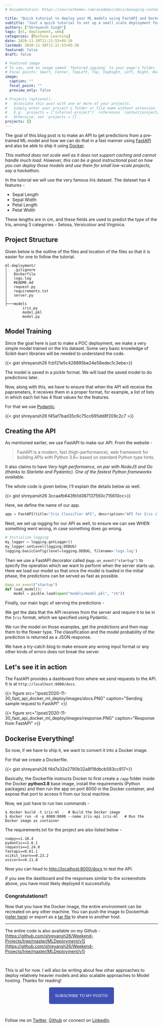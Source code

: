 ```yaml
---
# Documentation: https://sourcethemes.com/academic/docs/managing-content/

title: "Quick tutorial to deploy your ML models using FastAPI and Docker"
subtitle: "Just a quick tutorial to set up a small scale deployment for your ML or DL model"
authors: ["Shreyansh Singh"]
tags: [ml, deployment, web]
categories: [Machine Learning]
date: 2020-11-30T11:21:53+05:30
lastmod: 2020-11-30T11:21:53+05:30
featured: false
draft: false

# Featured image
# To use, add an image named `featured.jpg/png` to your page's folder.
# Focal points: Smart, Center, TopLeft, Top, TopRight, Left, Right, BottomLeft, Bottom, BottomRight.
image:
  caption: ""
  focal_point: ""
  preview_only: false

# Projects (optional).
#   Associate this post with one or more of your projects.
#   Simply enter your project's folder or file name without extension.
#   E.g. `projects = ["internal-project"]` references `content/project/deep-learning/index.md`.
#   Otherwise, set `projects = []`.
projects: []
---
```


The goal of this blog post is to make an API to get predictions from a pre-trained ML model and how we can do that in a fast manner using [FastAPI](https://fastapi.tiangolo.com/) and also be able to ship it using [Docker](https://www.docker.com/).

*This method does not scale well as it does not support caching and cannot handle much load. However, this can be a good instructional post on how you can deploy those models and use them for small low-scale projects, say a hackathon.*

In the tutorial we will use the very famous Iris dataset. The dataset has 4 features -

* Sepal Length
* Sepal Width
* Petal Length
* Petal Width

These lengths are in cm, and these fields are used to predict the type of the Iris, among 3 categories - Setosa, Versicolour and Virginica.

## Project Structure

Given below is the outline of the files and location of the files so that it is easier for one to follow the tutorial.

```
ml-deployment/
│   .gitignore
│   Dockerfile
│   logs.log
│   README.md
│   request.py
│   requirements.txt
│   server.py
│
├───models
        iris.py
        model.pkl
        model.py
```

## Model Training

Since the goal here is just to make a POC deployment, we make a very simple model trained on the Iris dataset. Some very basic knowledge of Scikit-learn libraries will be needed to understand the code.

{{< gist shreyansh26 fcb121e5c428895be24e58edec1c3ebe>}}

The model is saved in a pickle format. We will load the saved model to do predictions later.

Now, along with this, we have to ensure that when the API will receive the paprameters, it receives them in a proper format, for example, a list of lists in which each list has 4 float values for the features.

For that we use [Pydantic](https://github.com/samuelcolvin/pydantic).

{{< gist shreyansh26 f45af7bad35c6c75cc695dd8f209c2c7 >}}



## Creating the API

As mentioned earlier, we use FastAPI to make our API. From the website - 

> FastAPI is a modern, fast (high-performance), web framework for building APIs with Python 3.6+ based on standard Python type hints.  
  
It also claims to have *Very high performance, on par with NodeJS and Go (thanks to Starlette and Pydantic). One of the fastest Python frameworks available.*

The whole code is given below, I'll explain the details below as well.

{{< gist shreyansh26 3ccaafb643fb1d387137550c715610cc>}}


Here, we define the name of our app.

```python
app = FastAPI(title="Iris Classifier API", description="API for Iris classification using ML", version="1.0")
```

Next, we set up logging for our API as well, to ensure we can see WHEN something went wrong, in case something does go wrong.

```python
# Initialize logging
my_logger = logging.getLogger()
my_logger.setLevel(logging.DEBUG)
logging.basicConfig(level=logging.DEBUG, filename='logs.log')
```

Then we use a FastAPI decorator called `@app.on_event("startup")` to specify the operation which we want to perform when the server starts up. Here we load our model so that once the model is loaded in the initial phase, the predictions can be served as fast as possible.

```python
@app.on_event("startup")
def load_model():
    model = pickle.load(open("models/model.pkl", "rb"))
```

Finally, our main logic of serving the predictions - 

We get the data that the API receives from the server and require it to be in the `Iris` format, which we specified using Pydantic.

We run the model on those examples, get the predictions and then map them to the flower type. The classification and the model probability of the prediction is returned as a JSON response.

We have a try-catch blog to make ensure any wrong input format or any other kinds of errors does not break the server.

## Let's see it in action

The FastAPI provides a dashboard from where we send requests to the API. It is at `http://localhost:8000/docs`.

{{< figure src="/post/2020-11-30_fast_api_docker_ml_deploy/images/docs.PNG" caption="Sending sample request to FastAPI" >}}

{{< figure src="/post/2020-11-30_fast_api_docker_ml_deploy/images/response.PNG" caption="Response from FastAPI" >}}

## Dockerise Everything!

So now, if we have to ship it, we want to convert it into a Docker image.

For that we create a Dockerfile.

{{< gist shreyansh26 f4d7a32e2790b32a8f18dbcb583cc817>}}

Basically, the Dockerfile instructs Docker to first create a `/app` folder inside the Docker **python3.8** base image, install the requirements (Python packages) and then run the app on port 8000 in the Docker container, and expose that port to access it from our local machine.

Now, we just have to run two commands - 

```
$ docker build -t iris-ml .  # Build the Docker image
$ docker run -d -p 8000:8000 --name iris-api iris-ml   # Run the Docker image as container
```

The requirements.txt for the project are also listed below - 

```
numpy==1.18.4
pydantic==1.6.1
requests==2.24.0
fastapi==0.61.1
scikit_learn==0.23.2
uvicorn==0.11.8
```

Now you can head to [http://localhost:8000/docs]([http://localhost:8000/docs]) to test the API.

If you see the dashboard and the responses similar to the screenshots above, you have most likely deployed it successfully.

### Congratulations!!

Now that you have the Docker image, the entire environment can be recreated on any other machine. You can push the image to DockerHub ([refer here](https://ropenscilabs.github.io/r-docker-tutorial/04-Dockerhub.html)) or export as a [tar file](https://stackoverflow.com/questions/23935141/how-to-copy-docker-images-from-one-host-to-another-without-using-a-repository) to share to another host.

---

The entire code is also available on my Github - [https://github.com/shreyansh26/Weekend-Projects/tree/master/MLDeployment/v1](https://github.com/shreyansh26/Weekend-Projects/tree/master/MLDeployment/v1)

&nbsp;&nbsp;

This is all for now. I will also be writing about few other approaches to deploy relatively heavier models and also scalable approaches to Model hosting. Thanks for reading!

<script type="text/javascript" src="//downloads.mailchimp.com/js/signup-forms/popup/unique-methods/embed.js" data-dojo-config="usePlainJson: true, isDebug: false"></script>

<!-- <button style="background-color: #70ab17; color: #1770AB" id="openpopup">Subscribe to my posts!</button> -->
<div class="button_cont" align="center"><button id="openpopup" class="example_a">Subscribe to my posts!</button></div>

<style>
    .example_a {
        color: #fff !important;
        text-transform: uppercase;
        text-decoration: none;
        background: #3f51b5;
        padding: 20px;
        border-radius: 5px;
        cursor: pointer;
        display: inline-block;
        border: none;
        transition: all 0.4s ease 0s;
    }

    .example_a:hover {
        background: #434343;
        letter-spacing: 1px;
        -webkit-box-shadow: 0px 5px 40px -10px rgba(0,0,0,0.57);
        -moz-box-shadow: 0px 5px 40px -10px rgba(0,0,0,0.57);
        box-shadow: 5px 40px -10px rgba(0,0,0,0.57);
        transition: all 0.4s ease 0s;
    }
</style>


<script type="text/javascript">

function showMailingPopUp() {
    window.dojoRequire(["mojo/signup-forms/Loader"], function(L) { L.start({"baseUrl":"mc.us4.list-manage.com","uuid":"0b10ac14f50d7f4e7d11cf26a","lid":"667a1bb3da","uniqueMethods":true}) })

    document.cookie = "MCPopupClosed=;path=/;expires=Thu, 01 Jan 1970 00:00:00 UTC";
}

document.getElementById("openpopup").onclick = function() {showMailingPopUp()};

</script>

&nbsp;  

Follow me on [Twitter](https://twitter.com/shreyansh_26), [Github](https://github.com/shreyansh26) or connect on [LinkedIn](https://www.linkedin.com/in/shreyansh26/).
